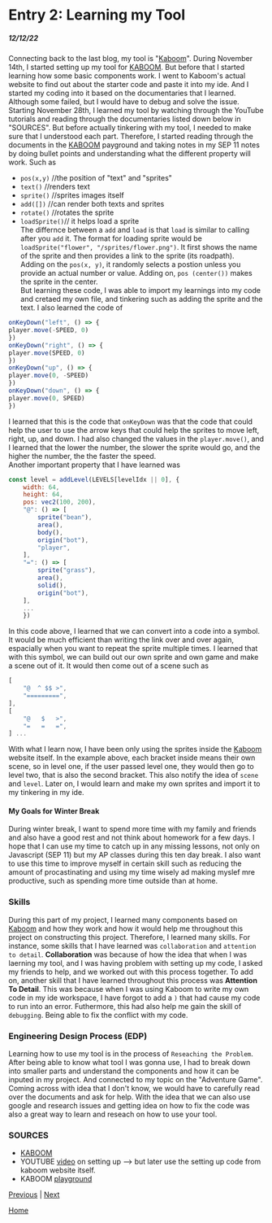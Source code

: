 # Entry 2: Learning my Tool
##### 12/12/22

Connecting back to the last blog, my tool is "[Kaboom](kaboomjs.com)".
During November 14th, I started setting up my tool for [KABOOM](kaboomjs.com). But before that I started learning how some basic components work. I went to Kaboom's actual website to find out about the starter code and paste it into my ide. And I started my coding into it based on the documentaries that I learned. Although some failed, but I would have to debug and solve the issue. Starting November 28th, I learned my tool by watching through the YouTube tutorials and reading through the documentaries listed down below in "SOURCES". But before actually tinkering with my tool, I needed to make sure that I understood each part. Therefore, I started reading through the documents in the [KABOOM](kaboomjs.com) payground and taking notes in my SEP 11 notes by doing bullet points and understanding what  the different property will work. Such as
 * `pos(x,y)` //the position of "text" and "sprites"
 * `text()` //renders text
 * `sprite()` //sprites images itself
 * `add([])` //can render both texts and sprites
 * `rotate()` //rotates the sprite
 * `loadSprite()`// it helps load a sprite<br>
The differnce between a `add` and `load` is that `load` is similar to calling after you `add` it.
The format for loading sprite would be `loadSprite("flower", "/sprites/flower.png")`. It first shows the name of the sprite and then provides a link to the sprite (its roadpath).<br>
Adding on the `pos(x, y)`, it randomly selects a postion unless you provide an actual number or value. Adding on, `pos (center())` makes the sprite in the center.<br>
But learning these code, I was able to import my learnings into my code and cretaed my own file, and tinkering such as adding the sprite and the text.
I also learned the code of 
```js
onKeyDown("left", () => {
player.move(-SPEED, 0)
})
onKeyDown("right", () => {
player.move(SPEED, 0)
})
onKeyDown("up", () => {
player.move(0, -SPEED)
})
onKeyDown("down", () => {
player.move(0, SPEED)
})
```
I learned that this is the code that `onKeyDown` was that the code that could help the user to use the arrow keys that could help the sprites to move left, right, up, and down. I had also changed the values in the `player.move()`, and I learned that the lower the number, the slower the sprite would go, and the higher the number, the the faster the speed.<br>
Another important property that I have learned was 
```js
const level = addLevel(LEVELS[levelIdx || 0], {
    width: 64,
    height: 64,
    pos: vec2(100, 200),
    "@": () => [
        sprite("bean"),
        area(),
        body(),
        origin("bot"),
        "player",
    ],
    "=": () => [
        sprite("grass"),
        area(),
        solid(),
        origin("bot"),
    ],
    ...
    })
```
In this code above, I learned that we can convert into a code into a symbol. It would be much efficient than writing the link over and over again, espacially when you want to repeat the sprite multiple times. I learned that with this symbol, we can build out our own sprite and own game and make a scene out of it. It would then come out of a scene such as 
```js
[
	"@  ^ $$ >",
	"=========",
],
[
	"@   $   >",
	"=   =   =",
] ...
```
With what I learn now, I have been only using the sprites inside the [Kaboom](kaboomjs.com) website itself. In the example above, each bracket inside means their own scene, so in level one, if the user passed level one, they would then go to level two, that is also the second bracket. This also notify the idea of `scene` and `level`. Later on, I would learn and make my own sprites and import it to my tinkering in my ide. 

#### My Goals for Winter Break
During winter break, I want to spend more time with my family and friends and also have a good rest and not think about homework for a few days. I hope that I can use my time to catch up in any missing lessons, not only on Javascript (SEP 11) but my AP classes during this ten day break. I also want to use this time to improve myself in certain skill such as reducing the amount of procastinating and using my time wisely ad making myslef mre productive, such as spending more time outside than at home.

### Skills
During this part of my project, I learned many components based on [Kaboom](kaboomjs.com) and how they work and how it would help me throughout this project on constructing this project. Therefore, I learned many skills. For instance, some skills that I have learned was `collaboration` and `attention to detail`. <b>Collaboration</b> was because of how the idea that when I was laerning my tool, and I was having problem with setting up my code, I asked my friends to help, and we worked out with this process together. To add on, another skill that I have learned throughout this process was <b>Attention To Detail</b>. This was because when I was using Kaboom to write my own code in my ide workspace, I have forgot to add a `)` that had cause my code to run into an error. Futhermore, this had also help me gain the skill of `debugging`. Being able to fix the conflict with my code.

### Engineering Design Process (EDP)
Learning how to use my tool is in the process of `Reseaching the Problem`.  After being able to know what tool I was gonna use, I had to break down into smaller parts and understand the components and how it can be inputed in my project. And connected to my topic on the "Adventure Game". Coming across with idea that I don't know, we would have to carefully read over the documents and ask for help. With the idea that we can also use google and research issues and getting idea on how to fix the code was also a great way to learn and reseach on how to use your tool.

### SOURCES
 * [KABOOM](kaboomjs.com)
 * YOUTUBE [video](https://youtu.be/4OaHB0JbJDI) on setting up --> but later use the setting up code from kaboom website itself.
 * KABOOM [playground](https://kaboomjs.com/play?demo=add)

[Previous](entry01.md) | [Next](entry03.md)

[Home](../README.md)
